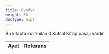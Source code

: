 ```yaml
---
title: Ovadya
weight: 30
docType: expl
---
```


Bu kitapta kullanılan 0 Kutsal Kitap pasajı vardır

| Ayet | Referans |
|-------|-----------|
